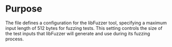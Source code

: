 # Purpose
The file defines a configuration for the libFuzzer tool, specifying a maximum input length of 512 bytes for fuzzing tests. This setting controls the size of the test inputs that libFuzzer will generate and use during its fuzzing process.

